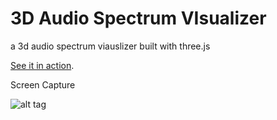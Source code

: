 3D Audio Spectrum VIsualizer
============================

a 3d audio spectrum viauslizer built with three.js


[See it in action](http://wayou.github.io/3D_Audio_Spectrum_VIsualizer/).

Screen Capture

![alt tag](https://raw.github.com/Wayou/3D_Audio_Spectrum_VIsualizer/master/sources/screenshot.jpg)
